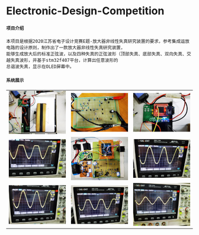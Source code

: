 # Electronic-Design-Competition

#### `项目介绍`

    本项目是根据2020江苏省电子设计竞赛E题-放大器非线性失真研究装置的要求，参考集成运放电路的设计原则，制作出了一款放大器非线性失真研究装置，
    能够生成放大后的标准正弦波，以及四种失真的正弦波形（顶部失真、底部失真、双向失真、交越失真波形，并基于stm32f407平台，计算出任意波形的
    总谐波失真，显示在OLED屏幕中。
    
#### `系统展示`
|                 |                 |                  |   
|:---------------:|:---------------:|:---------------:| 
|![image1](https://github.com/GTshenmi/Electronic-Design-Competition/blob/main/Display%20Image/1.jpeg)|![image2](https://github.com/GTshenmi/Electronic-Design-Competition/blob/main/Display%20Image/2.jpeg)|![image0](https://github.com/GTshenmi/Electronic-Design-Competition/blob/main/Display%20Image/0.jpeg)|
|![image4](https://github.com/GTshenmi/Electronic-Design-Competition/blob/main/Display%20Image/4.jpeg)|![image3](https://github.com/GTshenmi/Electronic-Design-Competition/blob/main/Display%20Image/3.jpeg)|![image5](https://github.com/GTshenmi/Electronic-Design-Competition/blob/main/Display%20Image/5.jpeg)|
|![image6](https://github.com/GTshenmi/Electronic-Design-Competition/blob/main/Display%20Image/6.jpeg)|![image7](https://github.com/GTshenmi/Electronic-Design-Competition/blob/main/Display%20Image/7.jpeg)|![image8](https://github.com/GTshenmi/Electronic-Design-Competition/blob/main/Display%20Image/8.jpeg)|


